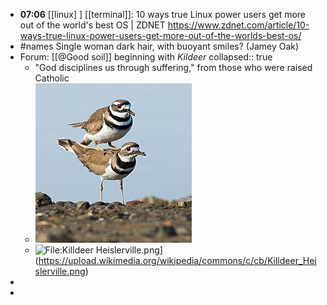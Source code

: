 - **07:06** [[linux] ] [[terminal]]: 10 ways true Linux power users get more out of the world's best OS | ZDNET https://www.zdnet.com/article/10-ways-true-linux-power-users-get-more-out-of-the-worlds-best-os/
- #names Single woman dark hair, with buoyant smiles? (Jamey Oak)
- Forum: [[@Good soil]] beginning with *Kildeer*
  collapsed:: true
	- "God disciplines us through suffering," from those who were raised Catholic
	- ![Killdeer_(Charadrius_vociferus)_copulating_-_edit1.jpg](../assets/Killdeer_(Charadrius_vociferus)_copulating_-_edit1_1754258383719_0.jpg)
	- ![File:Killdeer Heislerville.png](https://upload.wikimedia.org/wikipedia/commons/thumb/c/cb/Killdeer_Heislerville.png/960px-Killdeer_Heislerville.png)](https://upload.wikimedia.org/wikipedia/commons/c/cb/Killdeer_Heislerville.png)
-
-
